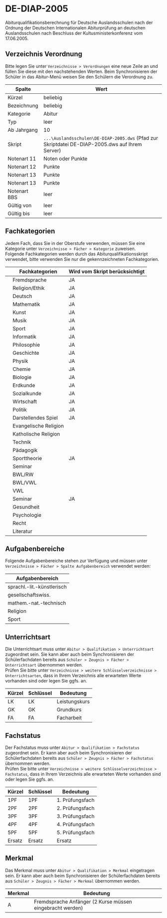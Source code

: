 # DE-DIAP-2005

Abiturqualifikationsberechnung für Deutsche Auslandsschulen  nach der Ordnung der Deutschen Internationalen Abiturprüfung an deutschen Auslandsschulen nach Beschluss der Kultusministerkonferenz vom 17.06.2005.

## Verzeichnis Verordnung

Bitte legen Sie unter `Verzeichnisse > Verordnungen` eine neue Zeile an und füllen Sie diese mit den nachstehenden Werten. Beim Synchronisieren der Schüler in das Abitur-Menü weisen Sie den Schülern die Verordnung zu.

| Spalte | Wert |
| --- | --- |
| Kürzel | beliebig |
| Bezeichnung | beliebig |
| Kategorie | Abitur |
| Typ | leer |
| Ab Jahrgang | 10 |
| Skript | `...\Auslandsschulen\DE-DIAP-2005.dws` \(Pfad zur Skriptdatei DE-DIAP-2005.dws auf Ihrem Server\) |
| Notenart 11 | Noten oder Punkte |
| Notenart 12 | Punkte |
| Notenart 13 | Punkte |
| Notenart 13 | Punkte |
| Notenart BBS | leer |
| Gültig von | leer |
| Gültig bis | leer |

## Fachkategorien

Jedem Fach, dass Sie in der Oberstufe verwenden, müssen Sie eine Kategorie unter `Verzeichnisse > Fächer > Kategorie` zuweisen.  
Folgende Fachkategorien werden durch das Abiturqualifikationsskript verwendet, bitte verwenden Sie nur die gekennzeichneten Fachkategorien.

|  | Fachkategorien | Wird vom Skript berücksichtigt |
| --- | --- | --- |
|  | Fremdsprache | JA |
|  | Religion/Ethik | JA |
|  | Deutsch | JA |
|  | Mathematik | JA |
|  | Kunst | JA |
|  | Musik | JA |
|  | Sport | JA |
|  | Informatik | JA |
|  | Philosophie | JA |
|  | Geschichte | JA |
|  | Physik | JA |
|  | Chemie | JA |
|  | Biologie | JA |
|  | Erdkunde | JA |
|  | Sozialkunde | JA |
|  | Wirtschaft | JA |
|  | Politik | JA |
|  | Darstellendes Spiel | JA |
|  | Evangelische Religion |  |
|  | Katholische Religion |  |
|  | Technik |  |
|  | Pädagogik |  |
|  | Sporttheorie | JA |
|  | Seminar |  |
|  | BWL/RW |  |
|  | BWL/VWL |  |
|  | VWL |  |
|  | Seminar | JA |
|  | Gesundheit |  |
|  | Psychologie |  |
|  | Recht |  |
|  | Literatur |  |

## Aufgabenbereiche

Folgende Aufgabenbereiche stehen zur Verfügung und müssen unter `Verzeichnisse > Fächer > Spalte Aufgabenbereich` verwendet werden:

| Aufgabenbereich |
| --- |
| sprachl.-lit.-künstlerisch |
| gesellschaftswiss. |
| mathem.-nat.-technisch |
| Religion |
| Sport |

## Unterrichtsart

Die Unterrichtsart muss unter `Abitur > Qualifikation > Unterrichtsart` zugeordnet sein. Sie kann aber auch beim Synchronisieren der Schülerfachdaten bereits aus `Schüler > Zeugnis > Fächer > Unterrichtsart` übernommen werden.  
Prüfen Sie bitte unter `Verzeichnisse > weitere Schlüsselverzeichnisse > Unterrichtsarten`,  dass in Ihrem Verzeichnis alle erwarteten Werte vorhanden sind oder legen Sie ggfs. an.

| Kürzel | Schlüssel | Bedeutung |
| --- | --- | --- |
| LK | LK | Leistungskurs |
| GK | GK | Grundkurs |
| FA | FA | Facharbeit |

## Fachstatus

Der Fachstatus muss unter `Abitur > Qualifikation > Fachstatus` zugeordnet sein. Er kann aber auch beim Synchronisieren der Schülerfachdaten bereits aus `Schüler > Zeugnis > Fächer > Fachstatus` übernommen werden.  
Prüfen Sie bitte unter `Verzeichnisse > weitere Schlüsselverzeichnisse > Fachstatus`,  dass in Ihrem Verzeichnis alle erwarteten Werte vorhanden sind oder legen Sie ggfs. an.

| Kürzel | Schlüssel | Bedeutung |
| --- | --- | --- |
| 1PF | 1PF | 1. Prüfungsfach |
| 2PF | 2PF | 2. Prüfungsfach |
| 3PF | 3PF | 3. Prüfungsfach |
| 4PF | 4PF | 4. Prüfungsfach |
| 5PF | 5PF | 5. Prüfungsfach |
| Ersatz | Ersatz | Ersatz |

## Merkmal

Das Merkmal muss unter `Abitur > Qualifikation > Merkmal` eingetragen sein. Er kann aber auch beim Synchronisieren der Schülerfachdaten bereits aus `Schüler > Zeugnis > Fächer > Merkmal` übernommen werden.

| Merkmal | Bedeutung |
| --- | --- |
| A | Fremdsprache Anfänger \(2 Kurse müssen eingebracht werden\) |



